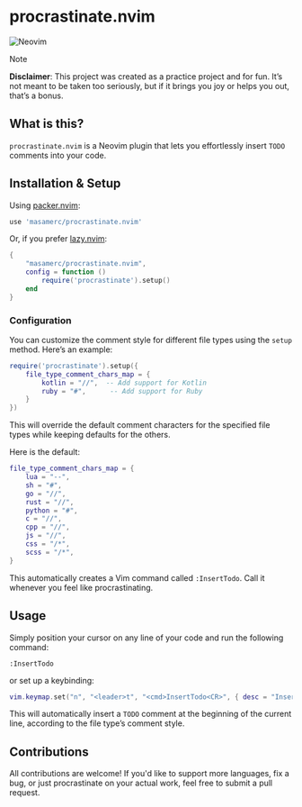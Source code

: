 # procrastinate.nvim
![Neovim](https://img.shields.io/badge/Neovim-57A143?logo=neovim&logoColor=white&style=for-the-badge)
> [!Note]
> **Disclaimer**: This project was created as a practice project and for fun. It’s not meant to be taken too seriously, but if it brings you joy or helps you out, that’s a bonus.

## What is this?

`procrastinate.nvim` is a Neovim plugin that lets you effortlessly insert `TODO` comments into your code.

## Installation & Setup

Using [packer.nvim](https://github.com/wbthomason/packer.nvim):
```lua
use 'masamerc/procrastinate.nvim'
```

Or, if you prefer [lazy.nvim](https://github.com/folke/lazy.nvim):
```lua
{
    "masamerc/procrastinate.nvim",
    config = function ()
        require('procrastinate').setup()
    end
}
```

### Configuration

You can customize the comment style for different file types using the `setup` method. Here’s an example:

```lua
require('procrastinate').setup({
    file_type_comment_chars_map = {
        kotlin = "//",  -- Add support for Kotlin
        ruby = "#",      -- Add support for Ruby
    }
})
```

This will override the default comment characters for the specified file types while keeping defaults for the others.

Here is the default:
```lua
file_type_comment_chars_map = {
    lua = "--",
    sh = "#",
    go = "//",
    rust = "//",
    python = "#",
    c = "//",
    cpp = "//",
    js = "//",
    css = "/*",
    scss = "/*",
}
```

This automatically creates a Vim command called `:InsertTodo`. Call it whenever you feel like procrastinating.

## Usage

Simply position your cursor on any line of your code and run the following command:
```vim
:InsertTodo
```
or set up a keybinding:
```lua
vim.keymap.set("n", "<leader>t", "<cmd>InsertTodo<CR>", { desc = "Insert todo" })
```

This will automatically insert a `TODO` comment at the beginning of the current line, according to the file type’s comment style.

## Contributions

All contributions are welcome! If you'd like to support more languages, fix a bug, or just procrastinate on your actual work, feel free to submit a pull request.
